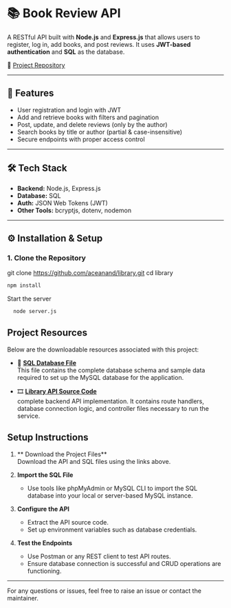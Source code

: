 # 📚 Book Review API

A RESTful API built with **Node.js** and **Express.js** that allows users to register, log in, add books, and post reviews. It uses **JWT-based authentication** and **SQL** as the database.

🔗 [Project Repository](https://github.com/aceanand/library)

---

## 🚀 Features

- User registration and login with JWT  
- Add and retrieve books with filters and pagination  
- Post, update, and delete reviews (only by the author)  
- Search books by title or author (partial & case-insensitive)  
- Secure endpoints with proper access control  

---

## 🛠️ Tech Stack

- **Backend:** Node.js, Express.js  
- **Database:** SQL 
- **Auth:** JSON Web Tokens (JWT)  
- **Other Tools:** bcryptjs, dotenv, nodemon  

---

## ⚙️ Installation & Setup

### 1. Clone the Repository

git clone https://github.com/aceanand/library.git
cd library

```bash
npm install
```
Start the server

```bash
  node server.js
```

## Project Resources

Below are the downloadable resources associated with this project:

- 📄 **[SQL Database File](https://drive.google.com/file/d/1rlKoljQ4AiVIa5xi1K3oWShdRe9E4v8C/view?usp=drivesdk)**  
  This file contains the complete database schema and sample data required to set up the MySQL database for the application.

- 🎞️ **[Library API Source Code](https://drive.google.com/file/d/1ro_tPt9z13Ndhd1TySvl5yyqcUaH0Ex4/view?usp=drivesdk)**  
  complete backend API implementation. It contains route handlers, database connection logic, and controller files necessary to run the service.

## Setup Instructions

1. ** Download the Project Files**  
   Download the API and SQL files using the links above.

2. **Import the SQL File**  
   - Use tools like phpMyAdmin or MySQL CLI to import the SQL database into your local or server-based MySQL instance.

3. **Configure the API**  
   - Extract the API source code.
   - Set up environment variables such as database credentials.


4. **Test the Endpoints**  
   - Use Postman or any REST client to test API routes.
   - Ensure database connection is successful and CRUD operations are functioning.

---

For any questions or issues, feel free to raise an issue or contact the maintainer.  
  
